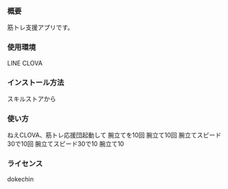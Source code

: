 ### 概要
筋トレ支援アプリです。

### 使用環境
LINE CLOVA

### インストール方法
スキルストアから

### 使い方
ねえCLOVA、筋トレ応援団起動して
腕立てを10回
腕立て10回
腕立てスピード30で10回
腕立てスピード30で10
腕立て10

### ライセンス
dokechin


